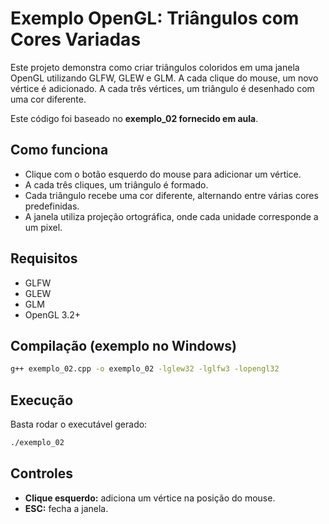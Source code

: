 # Exemplo OpenGL: Triângulos com Cores Variadas

Este projeto demonstra como criar triângulos coloridos em uma janela OpenGL utilizando GLFW, GLEW e GLM. A cada clique do mouse, um novo vértice é adicionado. A cada três vértices, um triângulo é desenhado com uma cor diferente.

Este código foi baseado no **exemplo_02 fornecido em aula**.

## Como funciona

- Clique com o botão esquerdo do mouse para adicionar um vértice.
- A cada três cliques, um triângulo é formado.
- Cada triângulo recebe uma cor diferente, alternando entre várias cores predefinidas.
- A janela utiliza projeção ortográfica, onde cada unidade corresponde a um pixel.

## Requisitos

- GLFW
- GLEW
- GLM
- OpenGL 3.2+

## Compilação (exemplo no Windows)

```sh
g++ exemplo_02.cpp -o exemplo_02 -lglew32 -lglfw3 -lopengl32
```

## Execução

Basta rodar o executável gerado:

```sh
./exemplo_02
```

## Controles

- **Clique esquerdo:** adiciona um vértice na posição do mouse.
- **ESC:** fecha a janela.
